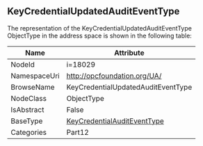 <!-- objecttype -->
## KeyCredentialUpdatedAuditEventType
  
<!-- end of text -->
The representation of the KeyCredentialUpdatedAuditEventType ObjectType in the address space is shown in the following table:  

|Name|Attribute|
|---|---|
|NodeId|i=18029|
|NamespaceUri|http://opcfoundation.org/UA/|
|BrowseName|KeyCredentialUpdatedAuditEventType|
|NodeClass|ObjectType|
|IsAbstract|False|
|BaseType|[KeyCredentialAuditEventType](../../../Part12/ObjectTypes/KeyCredentialAuditEventType/readme.md)|
|Categories|Part12|

